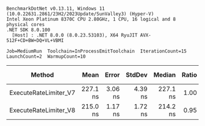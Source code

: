 ```

BenchmarkDotNet v0.13.11, Windows 11 (10.0.22631.2861/23H2/2023Update/SunValley3) (Hyper-V)
Intel Xeon Platinum 8370C CPU 2.80GHz, 1 CPU, 16 logical and 8 physical cores
.NET SDK 8.0.100
  [Host] : .NET 8.0.0 (8.0.23.53103), X64 RyuJIT AVX-512F+CD+BW+DQ+VL+VBMI

Job=MediumRun  Toolchain=InProcessEmitToolchain  IterationCount=15  
LaunchCount=2  WarmupCount=10  

```
| Method                | Mean     | Error   | StdDev  | Median   | Ratio | RatioSD | Gen0   | Allocated | Alloc Ratio |
|---------------------- |---------:|--------:|--------:|---------:|------:|--------:|-------:|----------:|------------:|
| ExecuteRateLimiter_V7 | 227.1 ns | 3.06 ns | 4.39 ns | 227.1 ns |  1.00 |    0.00 | 0.0148 |     376 B |        1.00 |
| ExecuteRateLimiter_V8 | 215.0 ns | 1.17 ns | 1.72 ns | 214.2 ns |  0.95 |    0.02 | 0.0014 |      40 B |        0.11 |
